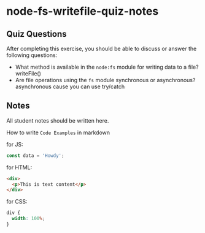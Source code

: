 # node-fs-writefile-quiz-notes

## Quiz Questions

After completing this exercise, you should be able to discuss or answer the following questions:

- What method is available in the `node:fs` module for writing data to a file?
  writeFile()
- Are file operations using the `fs` module synchronous or asynchronous?
  asynchronous cause you can use try/catch

## Notes

All student notes should be written here.

How to write `Code Examples` in markdown

for JS:

```javascript
const data = 'Howdy';
```

for HTML:

```html
<div>
  <p>This is text content</p>
</div>
```

for CSS:

```css
div {
  width: 100%;
}
```
